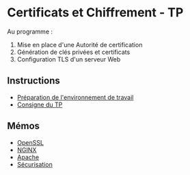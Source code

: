 # Certificats et Chiffrement - TP

Au programme :

1. Mise en place d'une Autorité de certification
2. Génération de clés privées et certificats
3. Configuration TLS d'un serveur Web

## Instructions

* [Préparation de l'environnement de travail](01-preparation_environnement.md)
* [Consigne du TP](02-consignes_tp.md)

## Mémos

* [OpenSSL](03-memo_openssl.md)
* [NGINX](04-memo_nginx.md)
* [Apache](05-memo_apache.md)
* [Sécurisation](06-memo_securisation.md)
